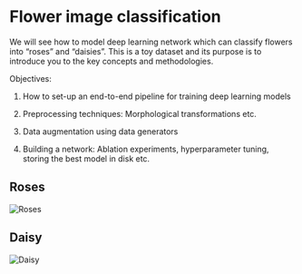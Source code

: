 # Flower image classification

We will see how to model deep learning network which can classify flowers into “roses” and “daisies”. This is a toy dataset and its purpose is to introduce you to the key concepts and methodologies. 

Objectives:
1. How to set-up an end-to-end pipeline for training deep learning models

2. Preprocessing techniques: Morphological transformations etc.

3. Data augmentation using data generators

4. Building a network: Ablation experiments, hyperparameter tuning, storing the best model in disk etc.

## Roses

![Roses](https://github.com/apundhir/flower_image_classification/blob/main/flowers/rose/1461381091_aaaa663bbe_n.jpg)

## Daisy
![Daisy](https://github.com/apundhir/flower_image_classification/blob/main/flowers/daisy/13977181862_f8237b6b52.jpg)   

